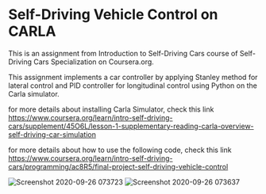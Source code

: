 # Self-Driving Vehicle Control on CARLA
This is an assignment from Introduction to Self-Driving Cars course of Self-Driving Cars Specialization on Coursera.org.

This assignment implements a car controller by applying Stanley method for lateral control and PID controller for longitudinal control using Python on the Carla simulator.

for more details about installing Carla Simulator, check this link https://www.coursera.org/learn/intro-self-driving-cars/supplement/45O6L/lesson-1-supplementary-reading-carla-overview-self-driving-car-simulation

for more details about how to use the following code, check this link https://www.coursera.org/learn/intro-self-driving-cars/programming/ac8R5/final-project-self-driving-vehicle-control

![Screenshot 2020-09-26 073723](https://user-images.githubusercontent.com/56788883/94351106-ac6d5a80-0055-11eb-9722-837d815b5775.jpg)
![Screenshot 2020-09-26 073637](https://user-images.githubusercontent.com/56788883/94351108-ae371e00-0055-11eb-844a-33a7f742e4a0.jpg)
